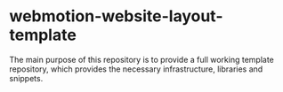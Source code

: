 # webmotion-website-layout-template
The main purpose of this repository is to provide a full working template repository, which provides the necessary infrastructure, libraries and snippets.
